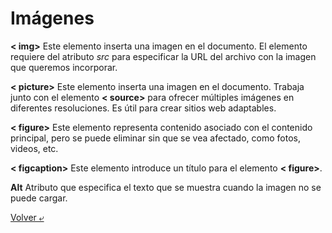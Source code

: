 # Imágenes

**< img>** Este elemento inserta una imagen en el documento. El elemento requiere del atributo *src* para especificar la URL del archivo con la imagen que queremos incorporar.

**< picture>** Este elemento inserta una imagen en el documento. Trabaja junto con el elemento **< source>** para ofrecer múltiples imágenes en diferentes resoluciones. Es útil para crear sitios web adaptables.

**< figure>** Este elemento representa contenido asociado con el contenido principal, pero se puede eliminar sin que se vea afectado, como fotos, videos, etc.

**< figcaption>** Este elemento introduce un título para el elemento **< figure>**.

**Alt** Atributo que especifica el texto que se muestra cuando la imagen no se puede cargar.

[Volver &ldca;](../README.md)
